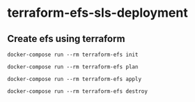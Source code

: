 # terraform-efs-sls-deployment

## Create efs using terraform

`docker-compose run --rm terraform-efs init`

`docker-compose run --rm terraform-efs plan`

`docker-compose run --rm terraform-efs apply`

`docker-compose run --rm terraform-efs destroy`
